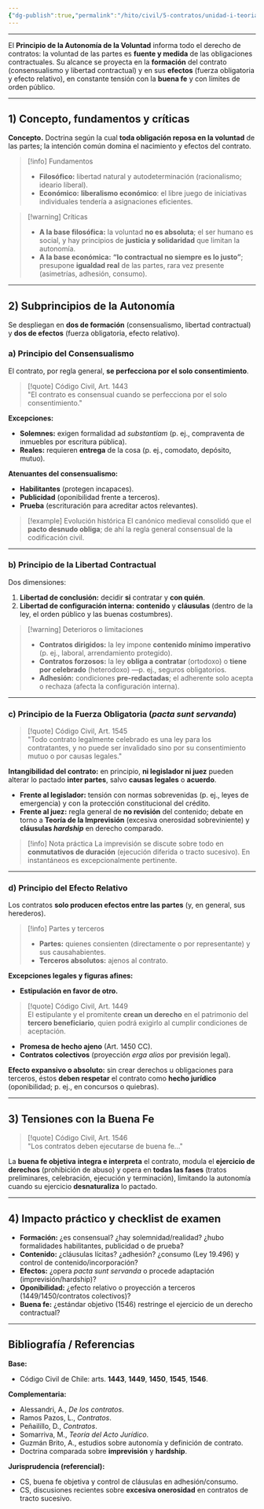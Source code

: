 ```yaml
---
{"dg-publish":true,"permalink":"/hito/civil/5-contratos/unidad-i-teoria-general-del-contrato/tema-3-principios-fundamentales-de-la-contratacion/1-principio-de-la-autonomia-de-la-voluntad-y-subprincipios/","tags":["Hito"]}
---
```


---

El **Principio de la Autonomía de la Voluntad** informa todo el derecho de contratos: la voluntad de las partes es **fuente y medida** de las obligaciones contractuales. Su alcance se proyecta en la **formación** del contrato (consensualismo y libertad contractual) y en sus **efectos** (fuerza obligatoria y efecto relativo), en constante tensión con la **buena fe** y con límites de orden público.

---

## 1) Concepto, fundamentos y críticas

**Concepto.** Doctrina según la cual **toda obligación reposa en la voluntad** de las partes; la intención común domina el nacimiento y efectos del contrato.

> [!info] Fundamentos
> - **Filosófico:** libertad natural y autodeterminación (racionalismo; ideario liberal).  
> - **Económico:** **liberalismo económico**: el libre juego de iniciativas individuales tendería a asignaciones eficientes.

> [!warning] Críticas
> - **A la base filosófica:** la voluntad **no es absoluta**; el ser humano es social, y hay principios de **justicia y solidaridad** que limitan la autonomía.  
> - **A la base económica:** **“lo contractual no siempre es lo justo”**; presupone **igualdad real** de las partes, rara vez presente (asimetrías, adhesión, consumo).

---

## 2) Subprincipios de la Autonomía

Se despliegan en **dos de formación** (consensualismo, libertad contractual) y **dos de efectos** (fuerza obligatoria, efecto relativo).

### a) Principio del Consensualismo

El contrato, por regla general, **se perfecciona por el solo consentimiento**.

> [!quote] Código Civil, Art. 1443  
> "El contrato es consensual cuando se perfecciona por el solo consentimiento."

**Excepciones:**  
- **Solemnes:** exigen formalidad ad *substantiam* (p. ej., compraventa de inmuebles por escritura pública).  
- **Reales:** requieren **entrega** de la cosa (p. ej., comodato, depósito, mutuo).

**Atenuantes del consensualismo:**  
- **Habilitantes** (protegen incapaces).  
- **Publicidad** (oponibilidad frente a terceros).  
- **Prueba** (escrituración para acreditar actos relevantes).

> [!example] Evolución histórica
> El canónico medieval consolidó que el **pacto desnudo obliga**; de ahí la regla general consensual de la codificación civil.

---

### b) Principio de la Libertad Contractual

Dos dimensiones:

1. **Libertad de conclusión:** decidir **si** contratar y **con quién**.  
2. **Libertad de configuración interna:** **contenido** y **cláusulas** (dentro de la ley, el orden público y las buenas costumbres).

> [!warning] Deterioros o limitaciones
> - **Contratos dirigidos:** la ley impone **contenido mínimo imperativo** (p. ej., laboral, arrendamiento protegido).  
> - **Contratos forzosos:** la ley **obliga a contratar** (ortodoxo) o **tiene por celebrado** (heterodoxo) —p. ej., seguros obligatorios.  
> - **Adhesión:** condiciones **pre-redactadas**; el adherente solo acepta o rechaza (afecta la configuración interna).

---

### c) Principio de la Fuerza Obligatoria (*pacta sunt servanda*)

> [!quote] Código Civil, Art. 1545  
> "Todo contrato legalmente celebrado es una ley para los contratantes, y no puede ser invalidado sino por su consentimiento mutuo o por causas legales."

**Intangibilidad del contrato:** en principio, **ni legislador ni juez** pueden alterar lo pactado **inter partes**, salvo **causas legales** o **acuerdo**.

- **Frente al legislador:** tensión con normas sobrevenidas (p. ej., leyes de emergencia) y con la protección constitucional del crédito.  
- **Frente al juez:** regla general de **no revisión** del contenido; debate en torno a **Teoría de la Imprevisión** (excesiva onerosidad sobreviniente) y **cláusulas *hardship*** en derecho comparado.

> [!info] Nota práctica
> La imprevisión se discute sobre todo en **conmutativos de duración** (ejecución diferida o tracto sucesivo). En instantáneos es excepcionalmente pertinente.

---

### d) Principio del Efecto Relativo

Los contratos **solo producen efectos entre las partes** (y, en general, sus herederos).

> [!info] Partes y terceros  
> - **Partes:** quienes consienten (directamente o por representante) y sus causahabientes.  
> - **Terceros absolutos:** ajenos al contrato.

**Excepciones legales y figuras afines:**
- **Estipulación en favor de otro.**

> [!quote] Código Civil, Art. 1449  
> El estipulante y el promitente **crean un derecho** en el patrimonio del **tercero beneficiario**, quien podrá exigirlo al cumplir condiciones de aceptación.

- **Promesa de hecho ajeno** (Art. 1450 CC).  
- **Contratos colectivos** (proyección *erga alios* por previsión legal).

**Efecto expansivo o absoluto:** sin crear derechos u obligaciones para terceros, éstos **deben respetar** el contrato como **hecho jurídico** (oponibilidad; p. ej., en concursos o quiebras).

---

## 3) Tensiones con la Buena Fe

> [!quote] Código Civil, Art. 1546  
> "Los contratos deben ejecutarse de buena fe..."

La **buena fe objetiva** **integra e interpreta** el contrato, modula el **ejercicio de derechos** (prohibición de abuso) y opera en **todas las fases** (tratos preliminares, celebración, ejecución y terminación), limitando la autonomía cuando su ejercicio **desnaturaliza** lo pactado.

---

## 4) Impacto práctico y checklist de examen

- **Formación:** ¿es consensual? ¿hay solemnidad/realidad? ¿hubo formalidades habilitantes, publicidad o de prueba?  
- **Contenido:** ¿cláusulas lícitas? ¿adhesión? ¿consumo (Ley 19.496) y control de contenido/incorporación?  
- **Efectos:** ¿opera *pacta sunt servanda* o procede adaptación (imprevisión/hardship)?  
- **Oponibilidad:** ¿efecto relativo o proyección a terceros (1449/1450/contratos colectivos)?  
- **Buena fe:** ¿estándar objetivo (1546) restringe el ejercicio de un derecho contractual?

---

## Bibliografía / Referencias

**Base:**  
- Código Civil de Chile: arts. **1443**, **1449**, **1450**, **1545**, **1546**.

**Complementaria:**  
- Alessandri, A., *De los contratos*.  
- Ramos Pazos, L., *Contratos*.  
- Peñailillo, D., *Contratos*.  
- Somarriva, M., *Teoría del Acto Jurídico*.  
- Guzmán Brito, A., estudios sobre autonomía y definición de contrato.  
- Doctrina comparada sobre **imprevisión** y **hardship**.

**Jurisprudencia (referencial):**  
- CS, buena fe objetiva y control de cláusulas en adhesión/consumo.  
- CS, discusiones recientes sobre **excesiva onerosidad** en contratos de tracto sucesivo.
